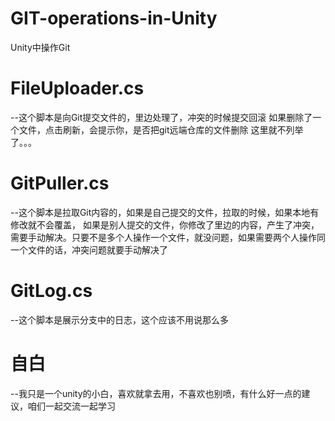 # GIT-operations-in-Unity
Unity中操作Git
# FileUploader.cs   
--这个脚本是向Git提交文件的，里边处理了，冲突的时候提交回滚
如果删除了一个文件，点击刷新，会提示你，是否把git远端仓库的文件删除
这里就不列举了。。。
# GitPuller.cs
--这个脚本是拉取Git内容的，如果是自己提交的文件，拉取的时候，如果本地有修改就不会覆盖，
如果是别人提交的文件，你修改了里边的内容，产生了冲突，需要手动解决。只要不是多个人操作一个文件，就没问题，如果需要两个人操作同一个文件的话，冲突问题就要手动解决了
# GitLog.cs
--这个脚本是展示分支中的日志，这个应该不用说那么多



# 自白
--我只是一个unity的小白，喜欢就拿去用，不喜欢也别喷，有什么好一点的建议，咱们一起交流一起学习
